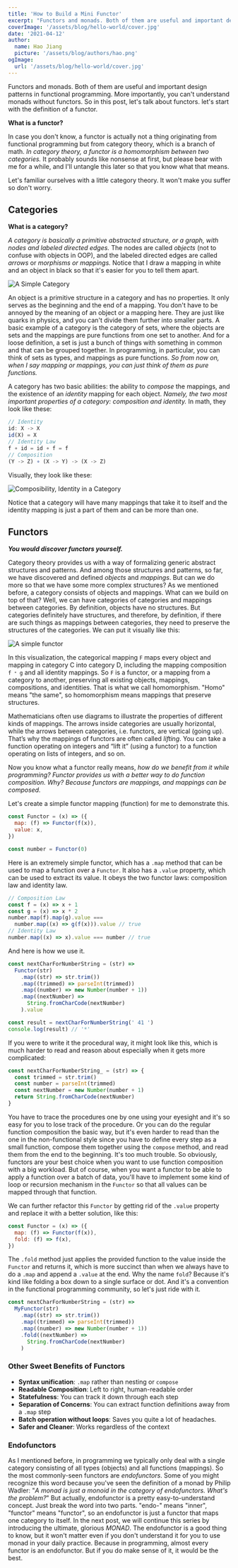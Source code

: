 ```yaml
---
title: 'How to Build a Mini Functor'
excerpt: "Functors and monads. Both of them are useful and important design patterns in functional programming. More importantly, you can't understand monads without functors. So in this post, let's talk about functors. let's start with the definition of a functor."
coverImage: '/assets/blog/hello-world/cover.jpg'
date: '2021-04-12'
author:
  name: Hao Jiang
  picture: '/assets/blog/authors/hao.png'
ogImage:
  url: '/assets/blog/hello-world/cover.jpg'
---
```


Functors and monads. Both of them are useful and important design patterns in functional programming. More importantly, you can't understand monads without functors. So in this post, let's talk about functors. let's start with the definition of a functor.

**What is a functor?**

In case you don't know, a functor is actually not a thing originating from functional programming but from category theory, which is a branch of math. _In category theory, a functor is a homomorphism between two categories._ It probably sounds like nonsense at first, but please bear with me for a while, and I'll untangle this later so that you know what that means.

Let's familiar ourselves with a little category theory. It won't make you suffer so don't worry.

## Categories

**What is a category?**

_A category is basically a primitive abstracted structure, or a graph, with nodes and labeled directed edges._ The nodes are called _objects_ (not to confuse with objects in OOP), and the labeled directed edges are called _arrows_ or _morphisms or mappings._ Notice that I draw a mapping in white and an object in black so that it's easier for you to tell them apart.

![A Simple Category](/assets/blog/functor/a-simple-category.png)

An object is a primitive structure in a category and has no properties. It only serves as the beginning and the end of a mapping. You don't have to be annoyed by the meaning of an object or a mapping here. They are just like quarks in physics, and you can't divide them further into smaller parts. A basic example of a category is the category of sets, where the objects are sets and the mappings are pure functions from one set to another. And for a loose definition, a set is just a bunch of things with something in common and that can be grouped together. In programming, in particular, you can think of sets as types, and mappings as pure functions. _So from now on, when I say mapping or mappings, you can just think of them as pure functions._

A category has two basic abilities: the ability to _compose_ the mappings, and the existence of an _identity_ mapping for each object. _Namely, the two most important properties of a category: composition and identity._ In math, they look like these:

```js
// Identity
id: X -> X
id(X) = X
// Identity Law
f ∘ id = id ∘ f = f
// Composition
(Y -> Z) ∘ (X -> Y) -> (X -> Z)
```

Visually, they look like these:

![Composibility, Identity in a Category](/assets/blog/functor/composability-identity.png)

Notice that a category will have many mappings that take it to itself and the identity mapping is just a part of them and can be more than one.

## Functors

**_You would discover functors yourself._**

Category theory provides us with a way of formalizing generic abstract structures and patterns. And among those structures and patterns, so far, we have discovered and defined _objects_ and _mappings_. But can we do more so that we have some more complex structures? As we mentioned before, a category consists of objects and mappings. What can we build on top of that? Well, we can have categories of categories and mappings between categories. By definition, objects have no structures. But categories definitely have structures, and therefore, by definition, if there are such things as mappings between categories, they need to preserve the structures of the categories. We can put it visually like this:

![A simple functor](/assets/blog/functor/a-simple-functor.png)

In this visualization, the categorical mapping `F` maps every object and mapping in category C into category D, including the mapping composition `f ᐤ g` and all identity mappings. So `F` is a functor, or a mapping from a category to another, preserving all existing objects, mappings, compositions, and identities. That is what we call homomorphism. "Homo" means "the same", so homomorphism means mappings that preserve structures.

Mathematicians often use diagrams to illustrate the properties of different kinds of mappings. The arrows inside categories are usually horizontal, while the arrows between categories, i.e. functors, are vertical (going up). That’s why the mappings of functors are often called _lifting_. You can take a function operating on integers and “lift it” (using a functor) to a function operating on lists of integers, and so on.

Now you know what a functor really means, _how do we benefit from it while programming?_ _Functor provides us with a better way to do function composition. Why? Because functors are mappings, and mappings can be composed._

Let's create a simple functor mapping (function) for me to demonstrate this.

```js
const Functor = (x) => ({
  map: (f) => Functor(f(x)),
  value: x,
})

const number = Functor(0)
```

Here is an extremely simple functor, which has a `.map` method that can be used to map a function over a `Functor`. It also has a `.value` property, which can be used to extract its value. It obeys the two functor laws: composition law and identity law.

```js
// Composition Law
const f = (x) => x + 1
const g = (x) => x * 2
number.map(f).map(g).value ===
  number.map((x) => g(f(x))).value // true
// Identity Law
number.map((x) => x).value === number // true
```

And here is how we use it.

```js
const nextCharForNumberString = (str) =>
  Functor(str)
    .map((str) => str.trim())
    .map((trimmed) => parseInt(trimmed))
    .map((number) => new Number(number + 1))
    .map((nextNumber) =>
      String.fromCharCode(nextNumber)
    ).value

const result = nextCharForNumberString(' 41 ')
console.log(result) // '*'
```

If you were to write it the procedural way, it might look like this, which is much harder to read and reason about especially when it gets more complicated:

```js
const nextCharForNumberString_ = (str) => {
  const trimmed = str.trim()
  const number = parseInt(trimmed)
  const nextNumber = new Number(number + 1)
  return String.fromCharCode(nextNumber)
}
```

You have to trace the procedures one by one using your eyesight and it's so easy for you to lose track of the procedure. Or you can do the regular function composition the basic way, but it's even harder to read than the one in the non-functional style since you have to define every step as a small function, compose them together using the `compose` method, and read them from the end to the beginning. It's too much trouble. So obviously, functors are your best choice when you want to use function composition with a big workload. But of course, when you want a functor to be able to apply a function over a batch of data, you'll have to implement some kind of loop or recursion mechanism in the `Functor` so that all values can be mapped through that function.

We can further refactor this `Functor` by getting rid of the `.value` property and replace it with a better solution, like this:

```js
const Functor = (x) => ({
  map: (f) => Functor(f(x)),
  fold: (f) => f(x),
})
```

The `.fold` method just applies the provided function to the value inside the `Functor` and returns it, which is more succinct than when we always have to do a `.map` and append a `.value` at the end. Why the name `fold`? Because it's kind like folding a box down to a single surface or dot. And it's a convention in the functional programming community, so let's just ride with it.

```js
const nextCharForNumberString = (str) =>
  MyFunctor(str)
    .map((str) => str.trim())
    .map((trimmed) => parseInt(trimmed))
    .map((number) => new Number(number + 1))
    .fold((nextNumber) =>
      String.fromCharCode(nextNumber)
    )
```

### Other Sweet Benefits of Functors

- **Syntax unification**: `.map` rather than nesting or `compose`
- **Readable Composition**: Left to right, human-readable order
- **Statefulness**: You can track it down through each step
- **Separation of Concerns**: You can extract function definitions away from a `.map` step
- **Batch operation without loops**: Saves you quite a lot of headaches.
- **Safer and Cleaner**: Works regardless of the context

### Endofunctors

As I mentioned before, in programming we typically only deal with a single category consisting of all types (objects) and all functions (mappings). So the most commonly-seen functors are _endofunctors_. Some of you might recognize this word because you've seen the definition of a monad by Philip Wadler: "_A monad is just a monoid in the category of endofunctors. What's the problem?_" But actually, endofunctor is a pretty easy-to-understand concept. Just break the word into two parts. "endo-" means "inner", "functor" means "functor", so an endofunctor is just a functor that maps one category to itself. In the next post, we will continue this series by introducing the ultimate, glorious _MONAD_. The endofunctor is a good thing to know, but it won't matter even if you don't understand it for you to use monad in your daily practice. Because in programming, almost every functor is an endofunctor. But if you do make sense of it, it would be the best.
